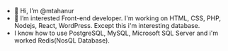 - 👋 Hi, I’m @mtahanur
- 👀 I’m interested Front-end developer. I'm working on HTML, CSS, PHP, Nodejs, React, WordPress. Except this i'm interesting database. 
- I know how to use PostgreSQL, MySQL, Microsoft SQL Server and i'm worked Redis(NosQL Database).

<!---
mtahanur/mtahanur is a ✨ special ✨ repository because its `README.md` (this file) appears on your GitHub profile.
You can click the Preview link to take a look at your changes.
--->
